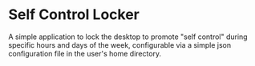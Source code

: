 # Self Control Locker

A simple application to lock the desktop to promote "self control" during specific hours and days of the week, configurable via a simple json configuration file in the user's home directory.